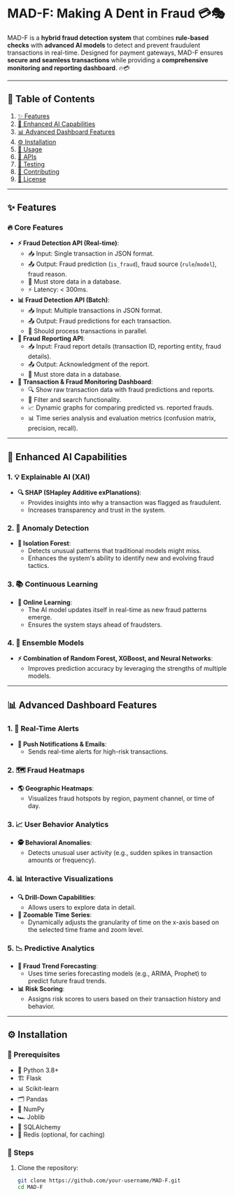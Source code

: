 # MAD-F: Making A Dent in Fraud 💳🎭

MAD-F is a **hybrid fraud detection system** that combines **rule-based checks** with **advanced AI models** to detect and prevent fraudulent transactions in real-time. Designed for payment gateways, MAD-F ensures **secure and seamless transactions** while providing a **comprehensive monitoring and reporting dashboard**. 🔥💳

---

## 📜 Table of Contents
1. [✨ Features](#features)
2. [🤖 Enhanced AI Capabilities](#enhanced-ai-capabilities)
3. [📊 Advanced Dashboard Features](#advanced-dashboard-features)
4. [⚙️ Installation](#installation)
5. [🚀 Usage](#usage)
6. [🔌 APIs](#apis)
7. [🧪 Testing](#testing)
8. [🤝 Contributing](#contributing)
9. [📜 License](#license)

---

## ✨ Features

### 🔥 Core Features
- **⚡ Fraud Detection API (Real-time)**:
  - 📥 Input: Single transaction in JSON format.
  - 📤 Output: Fraud prediction (`is_fraud`), fraud source (`rule`/`model`), fraud reason.
  - 💾 Must store data in a database.
  - ⚡ Latency: < 300ms.
- **📊 Fraud Detection API (Batch)**:
  - 📥 Input: Multiple transactions in JSON format.
  - 📤 Output: Fraud predictions for each transaction.
  - 🚀 Should process transactions in parallel.
- **📝 Fraud Reporting API**:
  - 📥 Input: Fraud report details (transaction ID, reporting entity, fraud details).
  - 📤 Output: Acknowledgment of the report.
  - 💾 Must store data in a database.
- **📡 Transaction & Fraud Monitoring Dashboard**:
  - 🔍 Show raw transaction data with fraud predictions and reports.
  - 🎯 Filter and search functionality.
  - 📈 Dynamic graphs for comparing predicted vs. reported frauds.
  - 📊 Time series analysis and evaluation metrics (confusion matrix, precision, recall).

---

## 🤖 Enhanced AI Capabilities

### 1. **💡 Explainable AI (XAI)**
- **🔍 SHAP (SHapley Additive exPlanations)**:
  - Provides insights into why a transaction was flagged as fraudulent.
  - Increases transparency and trust in the system.

### 2. **🚨 Anomaly Detection**
- **🌲 Isolation Forest**:
  - Detects unusual patterns that traditional models might miss.
  - Enhances the system's ability to identify new and evolving fraud tactics.

### 3. **📚 Continuous Learning**
- **🧠 Online Learning**:
  - The AI model updates itself in real-time as new fraud patterns emerge.
  - Ensures the system stays ahead of fraudsters.

### 4. **🤖 Ensemble Models**
- **⚡ Combination of Random Forest, XGBoost, and Neural Networks**:
  - Improves prediction accuracy by leveraging the strengths of multiple models.

---

## 📊 Advanced Dashboard Features

### 1. **🔔 Real-Time Alerts**
- **📨 Push Notifications & Emails**:
  - Sends real-time alerts for high-risk transactions.

### 2. **🗺️ Fraud Heatmaps**
- **🌎 Geographic Heatmaps**:
  - Visualizes fraud hotspots by region, payment channel, or time of day.

### 3. **📈 User Behavior Analytics**
- **🕵️ Behavioral Anomalies**:
  - Detects unusual user activity (e.g., sudden spikes in transaction amounts or frequency).

### 4. **📊 Interactive Visualizations**
- **🔍 Drill-Down Capabilities**:
  - Allows users to explore data in detail.
- **🔎 Zoomable Time Series**:
  - Dynamically adjusts the granularity of time on the x-axis based on the selected time frame and zoom level.

### 5. **📉 Predictive Analytics**
- **🔮 Fraud Trend Forecasting**:
  - Uses time series forecasting models (e.g., ARIMA, Prophet) to predict future fraud trends.
- **📊 Risk Scoring**:
  - Assigns risk scores to users based on their transaction history and behavior.

---

## ⚙️ Installation

### 📌 Prerequisites
- 🐍 Python 3.8+
- 🏗️ Flask
- 📊 Scikit-learn
- 🗂️ Pandas
- 🔢 NumPy
- 🏎️ Joblib
- 🏦 SQLAlchemy
- 🚀 Redis (optional, for caching)

### 🚀 Steps
1. Clone the repository:
   ```bash
   git clone https://github.com/your-username/MAD-F.git
   cd MAD-F
   
